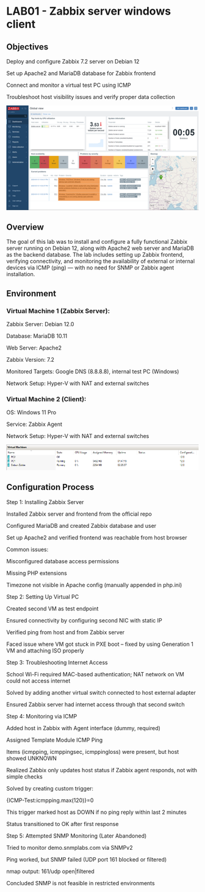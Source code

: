 # LAB01 - Zabbix server windows client 

## Objectives

Deploy and configure Zabbix 7.2 server on Debian 12

Set up Apache2 and MariaDB database for Zabbix frontend

Connect and monitor a virtual test PC using ICMP

Troubleshoot host visibility issues and verify proper data collection

![alt text](https://github.com/rivalgames22/infrastructure-labs-portfolio/blob/main/Windows%20Server%20Labs/LAB01-Zabbix%20Server/screenshots/l3.png)

## Overview

The goal of this lab was to install and configure a fully functional Zabbix server running on Debian 12, along with Apache2 web server and MariaDB as the backend database. The lab includes setting up Zabbix frontend, verifying connectivity, and monitoring the availability of external or internal devices via ICMP (ping) — with no need for SNMP or Zabbix agent installation.


## Environment

### Virtual Machine 1 (Zabbix Server):

Zabbix Server: Debian 12.0

Database: MariaDB 10.11

Web Server: Apache2

Zabbix Version: 7.2

Monitored Targets: Google DNS (8.8.8.8), internal test PC (Windows)

Network Setup: Hyper-V with NAT and external switches

### Virtual Machine 2 (Client):

OS: Windows 11 Pro

Service: Zabbix Agent

Network Setup: Hyper-V with NAT and external switches

![alt text](https://github.com/rivalgames22/infrastructure-labs-portfolio/blob/main/Windows%20Server%20Labs/LAB01-Zabbix%20Server/screenshots/hyperv.png)

## Configuration Process

Step 1: Installing Zabbix Server

Installed Zabbix server and frontend from the official repo

Configured MariaDB and created Zabbix database and user

Set up Apache2 and verified frontend was reachable from host browser

Common issues:

Misconfigured database access permissions

Missing PHP extensions

Timezone not visible in Apache config (manually appended in php.ini)

Step 2: Setting Up Virtual PC

Created second VM as test endpoint

Ensured connectivity by configuring second NIC with static IP

Verified ping from host and from Zabbix server

Faced issue where VM got stuck in PXE boot – fixed by using Generation 1 VM and attaching ISO properly

Step 3: Troubleshooting Internet Access

School Wi-Fi required MAC-based authentication; NAT network on VM could not access internet

Solved by adding another virtual switch connected to host external adapter

Ensured Zabbix server had internet access through that second switch

Step 4: Monitoring via ICMP

Added host in Zabbix with Agent interface (dummy, required)

Assigned Template Module ICMP Ping

Items (icmpping, icmppingsec, icmppingloss) were present, but host showed UNKNOWN

Realized Zabbix only updates host status if Zabbix agent responds, not with simple checks

Solved by creating custom trigger:

{ICMP-Test:icmpping.max(120)}=0

This trigger marked host as DOWN if no ping reply within last 2 minutes

Status transitioned to OK after first response

Step 5: Attempted SNMP Monitoring (Later Abandoned)

Tried to monitor demo.snmplabs.com via SNMPv2

Ping worked, but SNMP failed (UDP port 161 blocked or filtered)

nmap output: 161/udp open|filtered

Concluded SNMP is not feasible in restricted environments
